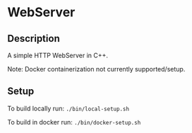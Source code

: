 # WebServer

## Description

A simple HTTP WebServer in C++.

Note: Docker containerization not currently supported/setup.

## Setup

To build locally run:
``./bin/local-setup.sh``

To build in docker run: 
``./bin/docker-setup.sh``

